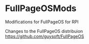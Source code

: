 # FullPageOSMods
Modifications for FullPageOS for RPI

Changes to the FullPageOS distribuion https://github.com/guysoft/FullPageOS

